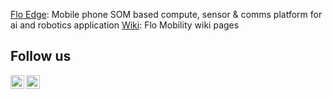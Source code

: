 [Flo Edge](https://edge.flomobility.com/): Mobile phone SOM based compute, sensor & comms platform for ai and robotics application
[Wiki](https://flomobility.github.io/): Flo Mobility wiki pages

## Follow us

<a href="https://www.linkedin.com/company/flo-mobility/">
  <img align="left" alt="Flo Mobility | Linkedin" width="22px" src="https://raw.githubusercontent.com/peterthehan/peterthehan/master/assets/linkedin.svg" />
</a>

<a href="https://www.youtube.com/@flomobility">
  <img align="left" alt="@flomobility | Twitter" width="22px" src="https://raw.githubusercontent.com/peterthehan/peterthehan/master/assets/youtube.svg" />
</a>
